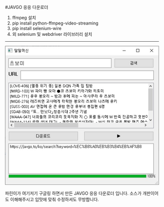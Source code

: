 #JAVGO 응응 다운로더
1.  ffmpeg 설치
2. pip install python-ffmpeg-video-streaming
3. pip install selenium-wire
4. 외 selenium 및 webdriver 라이브러리 설치

 ------------------------------------------------------------------------------------
![다운로더](https://github.com/namsa87/JAV-/blob/master/딸딸머신.jpg)

파린이가 여기저기 구글링 하면서 만든 JAVGO 응응 다운로더 입니다.
소스가 개판이어도 이해해주시고 입맛에 맞춰 수정하셔도 무방합니다.

    
